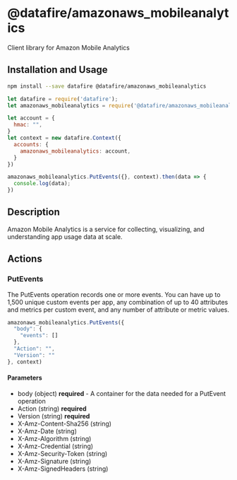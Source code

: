 # @datafire/amazonaws_mobileanalytics

Client library for Amazon Mobile Analytics

## Installation and Usage
```bash
npm install --save datafire @datafire/amazonaws_mobileanalytics
```

```js
let datafire = require('datafire');
let amazonaws_mobileanalytics = require('@datafire/amazonaws_mobileanalytics').actions;

let account = {
  hmac: "",
}
let context = new datafire.Context({
  accounts: {
    amazonaws_mobileanalytics: account,
  }
})

amazonaws_mobileanalytics.PutEvents({}, context).then(data => {
  console.log(data);
})
```

## Description
Amazon Mobile Analytics is a service for collecting, visualizing, and understanding app usage data at scale.

## Actions
### PutEvents
The PutEvents operation records one or more events. You can have up to 1,500 unique custom events per app, any combination of up to 40 attributes and metrics per custom event, and any number of attribute or metric values.


```js
amazonaws_mobileanalytics.PutEvents({
  "body": {
    "events": []
  },
  "Action": "",
  "Version": ""
}, context)
```

#### Parameters
* body (object) **required** - A container for the data needed for a PutEvent operation
* Action (string) **required**
* Version (string) **required**
* X-Amz-Content-Sha256 (string)
* X-Amz-Date (string)
* X-Amz-Algorithm (string)
* X-Amz-Credential (string)
* X-Amz-Security-Token (string)
* X-Amz-Signature (string)
* X-Amz-SignedHeaders (string)

